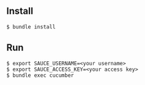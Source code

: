 Install
-------
    $ bundle install

Run
------
    $ export SAUCE_USERNAME=<your username>
    $ export SAUCE_ACCESS_KEY=<your access key>
    $ bundle exec cucumber
